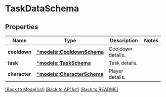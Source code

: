 # TaskDataSchema

## Properties
Name | Type | Description | Notes
------------ | ------------- | ------------- | -------------
**cooldown** | [***models::CooldownSchema**](CooldownSchema.md) | Cooldown details. | 
**task** | [***models::TaskSchema**](TaskSchema.md) | Task details. | 
**character** | [***models::CharacterSchema**](CharacterSchema.md) | Player details. | 

[[Back to Model list]](../README.md#documentation-for-models) [[Back to API list]](../README.md#documentation-for-api-endpoints) [[Back to README]](../README.md)


